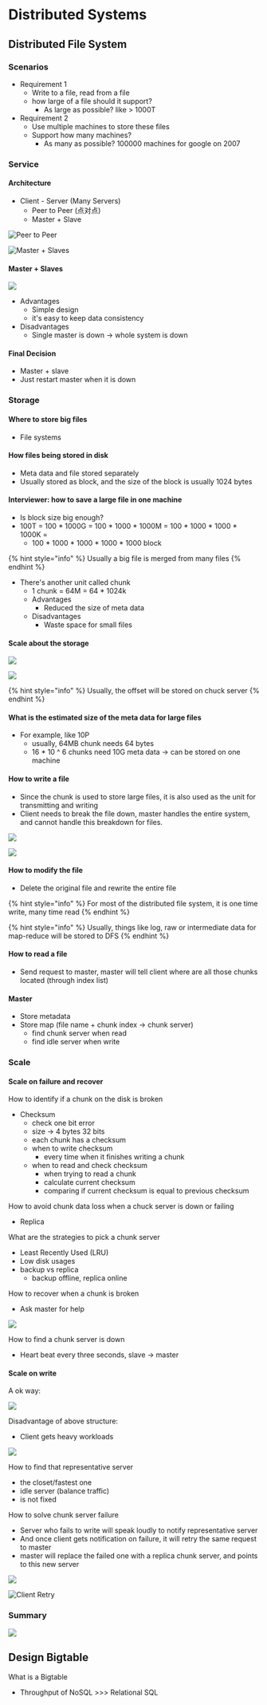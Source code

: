 # Distributed Systems

## Distributed File System

### Scenarios

* Requirement 1
  * Write to a file, read from a file
  * how large of a file should it support?
    * As large as possible? like &gt; 1000T
* Requirement 2
  * Use multiple machines to store these files
  * Support how many machines?
    * As many as possible? 100000 machines for google on 2007

### Service

#### Architecture

* Client - Server \(Many Servers\)
  * Peer to Peer \(点对点\) 
  * Master + Slave

![Peer to Peer](../../.gitbook/assets/screen-shot-2020-04-03-at-8.54.30-pm.png)

![Master + Slaves](../../.gitbook/assets/screen-shot-2020-04-03-at-8.57.08-pm.png)

#### Master + Slaves

![](../../.gitbook/assets/screen-shot-2020-04-03-at-8.59.59-pm.png)

* Advantages
  * Simple design
  * it's easy to keep data consistency
* Disadvantages
  * Single master is down -&gt; whole system is down

#### Final Decision

* Master + slave
* Just restart master when it is down

### Storage

#### Where to store big files

* File systems

#### How files being stored in disk

* Meta data and file stored separately
* Usually stored as block, and the size of the block is usually 1024 bytes

#### Interviewer: how to save a large file in one machine

* Is block size big enough?
* 100T = 100 \* 1000G = 100 \* 1000 \* 1000M = 100 \* 1000 \* 1000 \* 1000K = 
  * 100 \* 1000 \* 1000 \* 1000 \* 1000 block

{% hint style="info" %}
Usually a big file is merged from many files
{% endhint %}

* There's another unit called chunk
  * 1 chunk = 64M = 64 \* 1024k
  * Advantages
    * Reduced the size of meta data
  * Disadvantages
    * Waste space for small files

#### Scale about the storage

![](../../.gitbook/assets/screen-shot-2020-04-03-at-10.25.36-pm.png)

![](../../.gitbook/assets/screen-shot-2020-04-04-at-3.06.39-pm.png)

{% hint style="info" %}
Usually, the offset will be stored on chuck server
{% endhint %}

#### What is the estimated size of the meta data for large files

* For example, like 10P
  * usually, 64MB chunk needs 64 bytes
  * 16 \* 10 ^ 6 chunks need 10G meta data -&gt; can be stored on one machine 

#### How to write a file

* Since the chunk is used to store large files, it is also used as the unit for transmitting and writing
* Client needs to break the file down, master handles the entire system, and cannot handle this breakdown for files.

![](../../.gitbook/assets/screen-shot-2020-04-04-at-3.24.07-pm.png)

![](../../.gitbook/assets/screen-shot-2020-04-04-at-3.26.42-pm.png)

#### How to modify the file

* Delete the original file and rewrite the entire file

{% hint style="info" %}
For most of the distributed file system, it is one time write, many time read
{% endhint %}

{% hint style="info" %}
Usually, things like log, raw or intermediate data for map-reduce will be stored to DFS
{% endhint %}

#### How to read a file

* Send request to master, master will tell client where are all those chunks located \(through index list\)

#### Master

* Store metadata
* Store map \(file name + chunk index -&gt; chunk server\)
  * find chunk server when read
  * find idle server when write

### Scale

#### Scale on failure and recover

How to identify if a chunk on the disk is broken

* Checksum
  * check one bit error
  * size -&gt; 4 bytes 32 bits
  * each chunk has a checksum
  * when to write checksum
    * every time when it finishes writing a chunk
  * when to read and check checksum
    * when trying to read a chunk
    * calculate current checksum
    * comparing if current checksum is equal to previous checksum

How to avoid chunk data loss when a chuck server is down or failing

* Replica

What are the strategies to pick a chunk server

* Least Recently Used \(LRU\)
* Low disk usages
* backup vs replica
  * backup offline, replica online

How to recover when a chunk is broken

* Ask master for help

![](../../.gitbook/assets/screen-shot-2020-04-04-at-4.25.46-pm.png)

How to find a chunk server is down

* Heart beat every three seconds, slave -&gt; master

#### Scale on write

A ok way:

![](../../.gitbook/assets/screen-shot-2020-04-04-at-4.36.31-pm.png)

Disadvantage of above structure:

* Client gets heavy workloads

![](../../.gitbook/assets/screen-shot-2020-04-04-at-4.39.41-pm.png)

How to find that representative server

* the closet/fastest one
* idle server \(balance traffic\)
* is not fixed

How to solve chunk server failure

* Server who fails to write will speak loudly to notify representative server
* And once client gets notification on failure, it will retry the same request to master
* master will replace the failed one with a replica chunk server, and points to this new server

![](../../.gitbook/assets/screen-shot-2020-04-04-at-4.51.54-pm.png)

![Client Retry](../../.gitbook/assets/screen-shot-2020-04-04-at-4.53.01-pm.png)

### Summary

![](../../.gitbook/assets/screen-shot-2020-04-04-at-4.59.16-pm.png)

## Design Bigtable

What is a Bigtable

* Throughput of NoSQL &gt;&gt;&gt; Relational SQL



